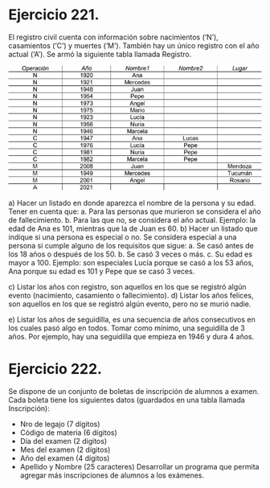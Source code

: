 # Ejercicio 221.

El registro civil cuenta con información sobre nacimientos (‘N’), casamientos (‘C’) y
muertes (‘M’). También hay un único registro con el año actual (‘A’). Se armó la
siguiente tabla llamada Registro.

![](./practica6.png)

a) Hacer un listado en donde aparezca el nombre de la persona y su edad. Tener
en cuenta que:
a. Para las personas que murieron se considera el año de fallecimiento.
b. Para las que no, se considera el año actual.
Ejemplo: la edad de Ana es 101, mientras que la de Juan es 60.
b) Hacer un listado que indique si una persona es especial o no. Se considera
especial a una persona si cumple alguno de los requisitos que sigue:
a. Se casó antes de los 18 años o después de los 50.
b. Se casó 3 veces o más.
c. Su edad es mayor a 100.
Ejemplo: son especiales Lucía porque se casó a los 53 años, Ana
porque su edad es 101 y Pepe que se casó 3 veces.

c) Listar los años con registro, son aquellos en los que se registró algún evento
(nacimiento, casamiento o fallecimiento).
d) Listar los años felices, son aquellos en los que se registró algún evento, pero
no se murió nadie.

e) Listar los años de seguidilla, es una secuencia de años consecutivos en los
cuales pasó algo en todos. Tomar como mínimo, una seguidilla de 3 años. Por
ejemplo, hay una seguidilla que empieza en 1946 y dura 4 años.

# Ejercicio 222.

Se dispone de un conjunto de boletas de inscripción de alumnos a examen. Cada
boleta tiene los siguientes datos (guardados en una tabla llamada Inscripción):

- Nro de legajo (7 dígitos)
- Código de materia (6 dígitos)
- Día del examen (2 dígitos)
- Mes del examen (2 dígitos)
- Año del examen (4 dígitos)
- Apellido y Nombre (25 caracteres)
  Desarrollar un programa que permita agregar más inscripciones de alumnos a los
  exámenes.
